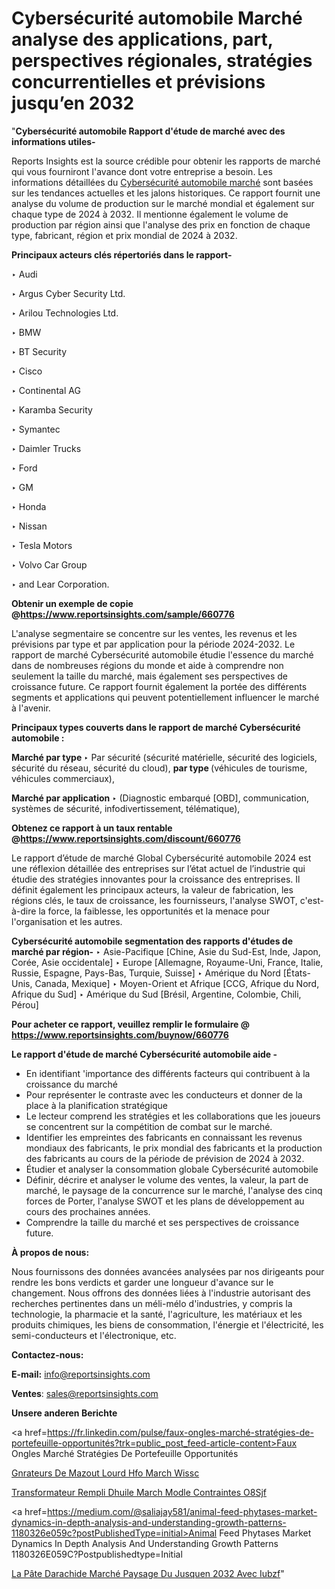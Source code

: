 # Cybersécurité automobile Marché analyse des applications, part, perspectives régionales, stratégies concurrentielles et prévisions jusqu’en 2032

"<strong>Cybersécurité automobile Rapport d'étude de marché avec des informations utiles-</strong>

Reports Insights est la source crédible pour obtenir les rapports de marché qui vous fourniront l'avance dont votre entreprise a besoin. Les informations détaillées du <a href=https://www.reportsinsights.com/sample/660776>Cybersécurité automobile marché</a> sont basées sur les tendances actuelles et les jalons historiques. Ce rapport fournit une analyse du volume de production sur le marché mondial et également sur chaque type de 2024 à 2032. Il mentionne également le volume de production par région ainsi que l'analyse des prix en fonction de chaque type, fabricant, région et prix mondial de 2024 à 2032.

<b>Principaux acteurs clés répertoriés dans le rapport-</b>

‣ Audi

‣ Argus Cyber Security Ltd.

‣ Arilou Technologies Ltd.

‣ BMW

‣ BT Security

‣ Cisco

‣ Continental AG

‣ Karamba Security

‣ Symantec

‣ Daimler Trucks

‣ Ford

‣ GM

‣ Honda

‣ Nissan

‣ Tesla Motors

‣ Volvo Car Group

‣ and Lear Corporation.

<strong><b>Obtenir un exemple de copie @</b></strong><a href=https://www.reportsinsights.com/sample/660776><strong><b>https://www.reportsinsights.com/sample/660776</b></strong></a>

L'analyse segmentaire se concentre sur les ventes, les revenus et les prévisions par type et par application pour la période 2024-2032. Le rapport de marché Cybersécurité automobile étudie l'essence du marché dans de nombreuses régions du monde et aide à comprendre non seulement la taille du marché, mais également ses perspectives de croissance future. Ce rapport fournit également la portée des différents segments et applications qui peuvent potentiellement influencer le marché à l'avenir.

<strong>Principaux types couverts dans le rapport de marché Cybersécurité automobile :</strong>

<strong>Marché par type </strong>
‣ Par sécurité (sécurité matérielle, sécurité des logiciels, sécurité du réseau, sécurité du cloud), <strong> par type </strong> (véhicules de tourisme, véhicules commerciaux),

<strong>Marché par application </strong>
‣ (Diagnostic embarqué [OBD], communication, systèmes de sécurité, infodivertissement, télématique),

<strong><b>Obtenez ce rapport à un taux rentable @</b></strong><a href=https://www.reportsinsights.com/discount/660776><strong><b>https://www.reportsinsights.com/discount/660776</b></strong></a>

Le rapport d’étude de marché Global Cybersécurité automobile 2024 est une réflexion détaillée des entreprises sur l’état actuel de l’industrie qui étudie des stratégies innovantes pour la croissance des entreprises. Il définit également les principaux acteurs, la valeur de fabrication, les régions clés, le taux de croissance, les fournisseurs, l'analyse SWOT, c'est-à-dire la force, la faiblesse, les opportunités et la menace pour l'organisation et les autres.

<strong>Cybersécurité automobile segmentation des rapports d'études de marché par région-</strong>
‣ Asie-Pacifique [Chine, Asie du Sud-Est, Inde, Japon, Corée, Asie occidentale]
‣ Europe [Allemagne, Royaume-Uni, France, Italie, Russie, Espagne, Pays-Bas, Turquie, Suisse]
‣ Amérique du Nord [États-Unis, Canada, Mexique]
‣ Moyen-Orient et Afrique [CCG, Afrique du Nord, Afrique du Sud]
‣ Amérique du Sud [Brésil, Argentine, Colombie, Chili, Pérou]

<strong>Pour acheter ce rapport, veuillez remplir le formulaire @   <a href=https://www.reportsinsights.com/buynow/660776>https://www.reportsinsights.com/buynow/660776</a></strong>

<strong>Le rapport d'étude de marché Cybersécurité automobile aide -</strong>
<ul>
  <li>En identifiant 'importance des différents facteurs qui contribuent à la croissance du marché</li>
  <li>Pour représenter le contraste avec les conducteurs et donner de la place à la planification stratégique</li>
  <li>Le lecteur comprend les stratégies et les collaborations que les joueurs se concentrent sur la compétition de combat sur le marché.</li>
  <li>Identifier les empreintes des fabricants en connaissant les revenus mondiaux des fabricants, le prix mondial des fabricants et la production des fabricants au cours de la période de prévision de 2024 à 2032.</li>
  <li>Étudier et analyser la consommation globale Cybersécurité automobile</li>
  <li>Définir, décrire et analyser le volume des ventes, la valeur, la part de marché, le paysage de la concurrence sur le marché, l'analyse des cinq forces de Porter, l'analyse SWOT et les plans de développement au cours des prochaines années.</li>
  <li>Comprendre la taille du marché et ses perspectives de croissance future.</li>
</ul>
<strong>À propos de nous:</strong>

Nous fournissons des données avancées analysées par nos dirigeants pour rendre les bons verdicts et garder une longueur d'avance sur le changement. Nous offrons des données liées à l'industrie autorisant des recherches pertinentes dans un méli-mélo d'industries, y compris la technologie, la pharmacie et la santé, l'agriculture, les matériaux et les produits chimiques, les biens de consommation, l'énergie et l'électricité, les semi-conducteurs et l'électronique, etc.

<strong>Contactez-nous:</strong>

<strong>E-mail:</strong> <a href=mailto:info@reportsinsights.com>info@reportsinsights.com</a>

<strong>Ventes</strong>: <a href=mailto:sales@reportsinsights.com>sales@reportsinsights.com</a>

<strong>Unsere anderen Berichte</strong>

<a href=https://fr.linkedin.com/pulse/faux-ongles-marché-stratégies-de-portefeuille-opportunités?trk=public_post_feed-article-content>Faux Ongles Marché Stratégies De Portefeuille Opportunités</a>

<a href=https://www.linkedin.com/pulse/g%C3%A9n%C3%A9rateurs-de-mazout-lourd-hfo-march%C3%A9-wissc/>Gnrateurs De Mazout Lourd Hfo March Wissc</a>

<a href=https://www.linkedin.com/pulse/transformateur-rempli-dhuile-march%C3%A9-mod%C3%A8le-contraintes-o8sjf/>Transformateur Rempli Dhuile March Modle Contraintes O8Sjf</a>

<a href=https://medium.com/@saliajay581/animal-feed-phytases-market-dynamics-in-depth-analysis-and-understanding-growth-patterns-1180326e059c?postPublishedType=initial>Animal Feed Phytases Market Dynamics In Depth Analysis And Understanding Growth Patterns 1180326E059C?Postpublishedtype=Initial</a>

<a href=https://fr.linkedin.com/pulse/la-pâte-darachide-marché-paysage-du-jusquen-2032-avec-iubzf/>La Pâte Darachide Marché Paysage Du Jusquen 2032 Avec Iubzf</a>"
